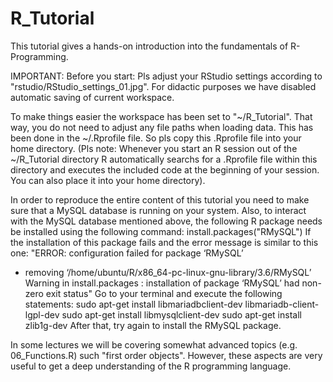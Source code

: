 # R_Tutorial
This tutorial gives a hands-on introduction into the fundamentals of R-Programming.

IMPORTANT: Before you start: Pls adjust your RStudio settings according to "rstudio/RStudio_settings_01.jpg". For didactic purposes we have disabled automatic saving of current workspace.

To make things easier the workspace has been set to "~/R_Tutorial". That way, you do not need to adjust any file paths when loading data.
This has been done in the ~/.Rprofile file. So pls copy this .Rprofile file into your home directory.
(Pls note: Whenever you start an R session out of the ~/R_Tutorial directory R automatically searchs for a .Rprofile file within this directory and executes the included code at the beginning of your session. You can also place it into your home directory).

In order to reproduce the entire content of this tutorial you need to make sure that a MySQL database is running on your system.
Also, to interact with the MySQL database mentioned above, the following R package needs be installed using the following command: install.packages("RMySQL")
If the installation of this package fails and the error message is similar to this one: 
"ERROR: configuration failed for package ‘RMySQL’
* removing ‘/home/ubuntu/R/x86_64-pc-linux-gnu-library/3.6/RMySQL’
Warning in install.packages :
  installation of package ‘RMySQL’ had non-zero exit status"
Go to your terminal and execute the following statements:
sudo apt-get install libmariadbclient-dev libmariadb-client-lgpl-dev
sudo apt-get install libmysqlclient-dev
sudo apt-get install zlib1g-dev
After that, try again to install the RMySQL package.

In some lectures we will be covering somewhat advanced topics (e.g. 06_Functions.R) such "first order objects". However, these aspects are very useful to get a deep understanding of the R programming language.






